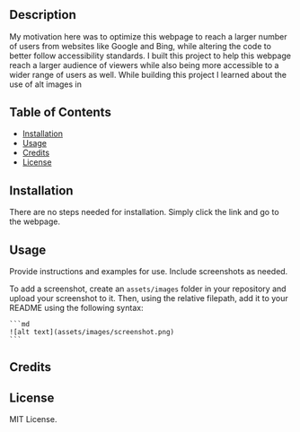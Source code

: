 # <Horiseon SEO Optomization>

## Description
  
My motivation here was to optimize this webpage to reach a larger number of users from websites like Google and Bing, while altering the code to better follow accessibility standards. I built this project to help this webpage reach a larger audience of viewers while also being more accessible to a wider range of users as well. While building this project I learned about the use of alt images in 

## Table of Contents

- [Installation](#installation)
- [Usage](#usage)
- [Credits](#credits)
- [License](#license)

## Installation

There are no steps needed for installation. Simply click the link and go to the webpage.

## Usage

Provide instructions and examples for use. Include screenshots as needed.

To add a screenshot, create an `assets/images` folder in your repository and upload your screenshot to it. Then, using the relative filepath, add it to your README using the following syntax:

    ```md
    ![alt text](assets/images/screenshot.png)
    ```

## Credits

## License

MIT License.

